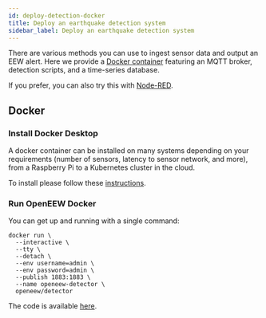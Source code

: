 ```yaml
---
id: deploy-detection-docker
title: Deploy an earthquake detection system
sidebar_label: Deploy an earthquake detection system
---
```


There are various methods you can use to ingest sensor data and output an EEW alert. Here we provide a [Docker container](#docker) featuring an MQTT broker, detection scripts, and a time-series database. 

If you prefer, you can also try this with [Node-RED](/docs/deploy-detection-nodered).

## Docker
### Install Docker Desktop
A docker container can be installed on many systems depending on your requirements (number of sensors, latency to sensor network, and more), from a Raspberry Pi to a Kubernetes cluster in the cloud. 

To install please follow these [instructions](https://www.docker.com/get-started).

### Run OpenEEW Docker
You can get up and running with a single command:

```shell
docker run \
  --interactive \
  --tty \
  --detach \
  --env username=admin \
  --env password=admin \
  --publish 1883:1883 \
  --name openeew-detector \
  openeew/detector
  ```

The code is available [here](https://github.com/openeew/openeew-detection).

